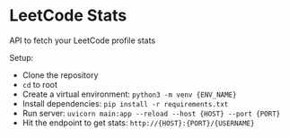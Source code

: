 # LeetCode Stats

API to fetch your LeetCode profile stats

Setup:

- Clone the repository
- `cd` to root
- Create a virtual environment: `python3 -m venv {ENV_NAME}`
- Install dependencies: `pip install -r requirements.txt`
- Run server: `uvicorn main:app --reload --host {HOST} --port {PORT}`
- Hit the endpoint to get stats: `http://{HOST}:{PORT}/{USERNAME}`
